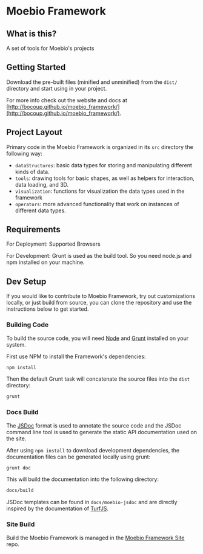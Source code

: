# Moebio Framework

## What is this?

A set of tools for Moebio's projects

## Getting Started

Download the pre-built files (minified and unminified) from the `dist/` directory and start using in your project.

For more info check out the website and docs at [http://bocoup.github.io/moebio_framework/](http://bocoup.github.io/moebio_framework/).

## Project Layout

Primary code in the Moebio Framework is organized in its `src` directory the following way:

  * `dataStructures`: basic data types for storing and manipulating different kinds of data.
  * `tools`: drawing tools for basic shapes, as well as helpers for interaction, data loading, and 3D.
  * `visualization`: functions for visualization the data types used in the framework
  * `operators`: more advanced functionality that work on instances of different data types.

## Requirements

For Deployment: Supported Browsers

For Development: Grunt is used as the build tool. So you need node.js and npm installed on your machine.

## Dev Setup

If you would like to contribute to Moebio Framework, try out customizations locally, or just build from source, you can clone the repository and use the instructions below to get started.

### Building Code

To build the source code, you will need [Node](https://nodejs.org/) and [Grunt](http://gruntjs.com/) installed on your system.

First use NPM to install the Framework's dependencies:

```bash
npm install
```

Then the default Grunt task will concatenate the source files into the `dist` directory:

```bash
grunt
```

### Docs Build

The [JSDoc](http://usejsdoc.org/) format is used to annotate the source code and the JSDoc command line tool is used to generate the static API documentation used on the site.

After using `npm install` to download development dependencies, the documentation files can be generated locally using grunt:

```bash
grunt doc
```

This will build the documentation into the following directory:

```bash
docs/build
```

JSDoc templates can be found in `docs/moebio-jsdoc` and are directly inspired by the documentation of [TurfJS](http://turfjs.org/).

### Site Build

Build the Moebio Framework is managed in the [Moebio Framework Site](https://github.com/bocoup/moebio_framework_site) repo.
